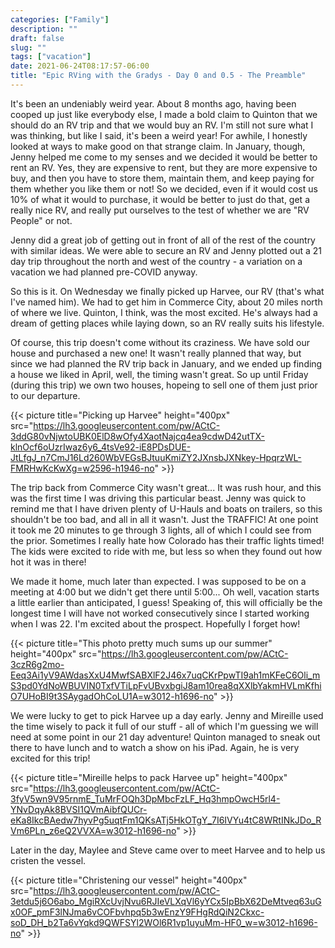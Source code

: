 ```yaml
---
categories: ["Family"]
description: ""
draft: false
slug: ""
tags: ["vacation"]
date: 2021-06-24T08:17:57-06:00
title: "Epic RVing with the Gradys - Day 0 and 0.5 - The Preamble"
---
```

It's been an undeniably weird year. About 8 months ago, having been cooped up just like everybody else, I made a bold claim to Quinton that we should do an RV trip and that we would buy an RV. I'm still not sure what I was thinking, but like I said, it's been a weird year! For awhile, I honestly looked at ways to make good on that strange claim. In January, though, Jenny helped me come to my senses and we decided it would be better to rent an RV. Yes, they are expensive to rent, but they are more expensive to buy, and then you have to store them, maintain them, and keep paying for them whether you like them or not! So we decided, even if it would cost us 10% of what it would to purchase, it would be better to just do that, get a really nice RV, and really put ourselves to the test of whether we are "RV People" or not.

Jenny did a great job of getting out in front of all of the rest of the country with similar ideas. We were able to secure an RV and Jenny plotted out a 21 day trip throughout the north and west of the country - a variation on a vacation we had planned pre-COVID anyway. 

So this is it. On Wednesday we finally picked up Harvee, our RV (that's what I've named him). We had to get him in Commerce City, about 20 miles north of where we live. Quinton, I think, was the most excited. He's always had a dream of getting places while laying down, so an RV really suits his lifestyle.

Of course, this trip doesn't come without its craziness. We have sold our house and purchased a new one! It wasn't really planned that way, but since we had planned the RV trip back in January, and we ended up finding a house we liked in April, well, the timing wasn't great. So up until Friday (during this trip) we own two houses, hopeing to sell one of them just prior to our departure.

{{< picture title="Picking up Harvee" height="400px" src="https://lh3.googleusercontent.com/pw/ACtC-3ddG80vNjwtoUBK0ElD8wOfy4XaotNajcq4ea9cdwD42utTX-klnOcf6oUzrIwaz6y6_4tsVe92-iE8PDsDUE-JtLfgJ_n7CmJ16Ld260WbVEGsBJtuuKmiZY2JXnsbJXNkey-HpqrzWL-FMRHwKcKwXg=w2596-h1946-no" >}}

The trip back from Commerce City wasn't great... It was rush hour, and this was the first time I was driving this particular beast. Jenny was quick to remind me that I have driven plenty of U-Hauls and boats on trailers, so this shouldn't be too bad, and all in all it wasn't. Just the TRAFFIC! At one point it took me 20 minutes to ge through 3 lights, all of which I could see from the prior. Sometimes I really hate how Colorado has their traffic lights timed! The kids were excited to ride with me, but less so when they found out how hot it was in there!

We made it home, much later than expected. I was supposed to be on a meeting at 4:00 but we didn't get there until 5:00... Oh well, vacation starts a little earlier than anticipated, I guess! Speaking of, this will officially be the longest time I will have not worked consecutively since I started working when I was 22. I'm excited about the prospect. Hopefully I forget how!

{{< picture title="This photo pretty much sums up our summer" height="400px" src="https://lh3.googleusercontent.com/pw/ACtC-3czR6g2mo-Eeq3Ai1yV9AWdasXxU4MwfSABXlF2J46x7uqCKrPpwTI9ah1mKFeC6Oli_mS3pd0YdNoWBUVIN0TxfVTiLpFvUBvxbgiJ8am10rea8qXXlbYakmHVLmKfhiO7UHoBI9t3SAygadOhCoLU1A=w3012-h1696-no" >}}

We were lucky to get to pick Harvee up a day early. Jenny and Mireille used the time wisely to pack it full of our stuff - all of which I'm guessing we will need at some point in our 21 day adventure! Quinton managed to sneak out there to have lunch and to watch a show on his iPad. Again, he is very excited for this trip!

{{< picture title="Mireille helps to pack Harvee up" height="400px" src="https://lh3.googleusercontent.com/pw/ACtC-3fyV5wn9V95rnmE_TuMrFOQh3DpMbcFzLF_Hq3hmpOwcH5rl4-YNvDqyAk8BVSI1QVmAibfQUCr-eKa8IkcBAedw7hyvPg5uqtFm1QKsATj5HkOTgY_7I6IVYu4tC8WRtINkJDo_RVm6PLn_z6eQ2VVXA=w3012-h1696-no" >}}

Later in the day, Maylee and Steve came over to meet Harvee and to help us cristen the vessel.

{{< picture title="Christening our vessel" height="400px" src="https://lh3.googleusercontent.com/pw/ACtC-3etdu5j6O6abo_MgiRXcUvjNvu6RJIeVLXqVl6yYCx5IpBbX62DeMtveq63uGx0OF_pmF3lNJma6vCOFbvhpq5b3wEnzY9FHgRdQiN2Ckxc-soD_DH_b2Ta6vYqkd9QWFSYl2WOl6R1vp1uyuMm-HF0_w=w3012-h1696-no" >}}

